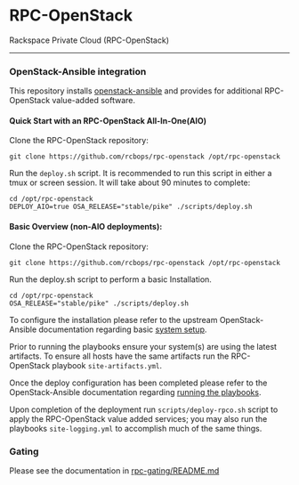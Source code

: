 # RPC-OpenStack

Rackspace Private Cloud (RPC-OpenStack)

----

### OpenStack-Ansible integration

This repository installs
[openstack-ansible](https://github.com/openstack/openstack-ansible)
and provides for additional RPC-OpenStack value-added software.

#### Quick Start with an RPC-OpenStack All-In-One(AIO)

Clone the RPC-OpenStack repository:

``` shell
git clone https://github.com/rcbops/rpc-openstack /opt/rpc-openstack
```

Run the ``deploy.sh`` script. It is recommended to run this script in either
a tmux or screen session. It will take about 90 minutes to complete:

``` shell
cd /opt/rpc-openstack
DEPLOY_AIO=true OSA_RELEASE="stable/pike" ./scripts/deploy.sh
```

#### Basic Overview (non-AIO deployments):

Clone the RPC-OpenStack repository:

``` shell
git clone https://github.com/rcbops/rpc-openstack /opt/rpc-openstack
```

Run the deploy.sh script to perform a basic Installation.

``` shell
cd /opt/rpc-openstack
OSA_RELEASE="stable/pike" ./scripts/deploy.sh
```

To configure the installation please refer to the upstream OpenStack-Ansible
documentation regarding basic [system setup](https://docs.openstack.org/project-deploy-guide/openstack-ansible/pike/configure.html).

Prior to running the playbooks ensure your system(s) are using the latest
artifacts. To ensure all hosts have the same artifacts run the RPC-OpenStack
playbook `site-artifacts.yml`.

Once the deploy configuration has been completed please refer to the
OpenStack-Ansible documentation regarding [running the playbooks](https://docs.openstack.org/project-deploy-guide/openstack-ansible/pike/run-playbooks.html).

Upon completion of the deployment run `scripts/deploy-rpco.sh` script to
apply the RPC-OpenStack value added services; you may also run the playbooks
`site-logging.yml` to accomplish much of the same things.

### Gating

Please see the documentation in [rpc-gating/README.md](https://github.com/rcbops/rpc-gating/blob/master/README.md)

